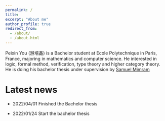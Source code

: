 ```yaml
---
permalink: /
title: 
excerpt: "About me"
author_profile: true
redirect_from: 
  - /about/
  - /about.html
---
```


Peixin You (游培鑫) is a Bachelor student at Ecole Polytechnique in Paris, France, majoring in mathematics and computer science. He interested in logic, formal method, verification, type theory and higher category theory. He is doing his bachelor thesis under supervision by [Samuel Mimram](https://www.lix.polytechnique.fr/Labo/Samuel.Mimram//) 

# Latest news

- 2022/04/01 Finished the Bachelor thesis

- 2022/01/24 Start the bachelor thesis
